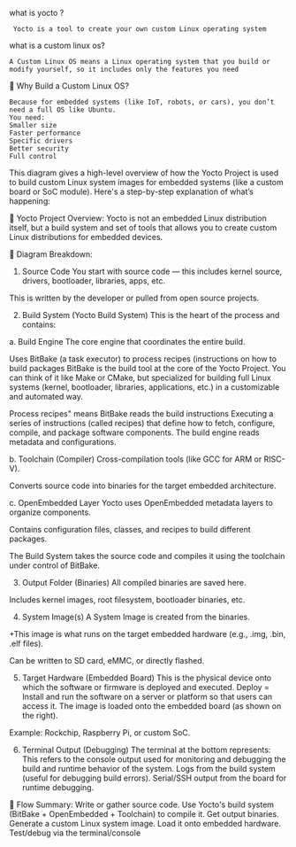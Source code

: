 what is yocto ?
```
 Yocto is a tool to create your own custom Linux operating system
```
what is a custom linux os?
```
A Custom Linux OS means a Linux operating system that you build or modify yourself, so it includes only the features you need
```

🔧 Why Build a Custom Linux OS?
```
Because for embedded systems (like IoT, robots, or cars), you don’t need a full OS like Ubuntu.
You need:
Smaller size
Faster performance
Specific drivers
Better security
Full control
```

This diagram gives a high-level overview of how the Yocto Project is used to build custom Linux system images for embedded systems (like a custom board or SoC module). Here's a step-by-step explanation of what’s happening:

🔧 Yocto Project Overview:
Yocto is not an embedded Linux distribution itself, but a build system and set of tools that allows you to create custom Linux distributions for embedded devices.

🧱 Diagram Breakdown:
1. Source Code
You start with source code — this includes kernel source, drivers, bootloader, libraries, apps, etc.

This is written by the developer or pulled from open source projects.

2. Build System (Yocto Build System)
This is the heart of the process and contains:

a. Build Engine
The core engine that coordinates the entire build.

Uses BitBake (a task executor) to process recipes (instructions on how to build packages
BitBake is the build tool at the core of the Yocto Project.
You can think of it like Make or CMake, but specialized for building full Linux systems (kernel, bootloader, libraries, applications, etc.) in a customizable and automated way.

Process recipes" means BitBake reads the build instructions 
Executing a series of instructions (called recipes) that define how to fetch, configure, compile, and package software components.
The build engine reads metadata and configurations.

b. Toolchain (Compiler)
Cross-compilation tools (like GCC for ARM or RISC-V).

Converts source code into binaries for the target embedded architecture.

c. OpenEmbedded Layer
Yocto uses OpenEmbedded metadata layers to organize components.

Contains configuration files, classes, and recipes to build different packages.

 The Build System takes the source code and compiles it using the toolchain under control of BitBake.

3. Output Folder (Binaries)
All compiled binaries are saved here.

Includes kernel images, root filesystem, bootloader binaries, etc.

4. System Image(s)
A System Image is created from the binaries.

+This image is what runs on the target embedded hardware (e.g., .img, .bin, .elf files).

Can be written to SD card, eMMC, or directly flashed.

5. Target Hardware (Embedded Board)
This is the physical device onto which the software or firmware is deployed and executed.
Deploy = Install and run the software on a server or platform so that users can access it.
The image is loaded onto the embedded board (as shown on the right).

Example: Rockchip, Raspberry Pi, or custom SoC.

6. Terminal Output (Debugging)
The terminal at the bottom represents:
This refers to the console output used for monitoring and debugging the build and runtime behavior of the system.
Logs from the build system (useful for debugging build errors).
Serial/SSH output from the board for runtime debugging.


🔄 Flow Summary:
Write or gather source code.
Use Yocto's build system (BitBake + OpenEmbedded + Toolchain) to compile it.
Get output binaries.
Generate a custom Linux system image.
Load it onto embedded hardware.
Test/debug via the terminal/console
